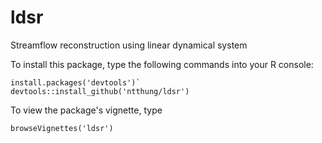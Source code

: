 # ldsr
Streamflow reconstruction using linear dynamical system

To install this package, type the following commands into your R console:

```
install.packages('devtools')`
devtools::install_github('ntthung/ldsr')
```

To view the package's vignette, type

`browseVignettes('ldsr')`
